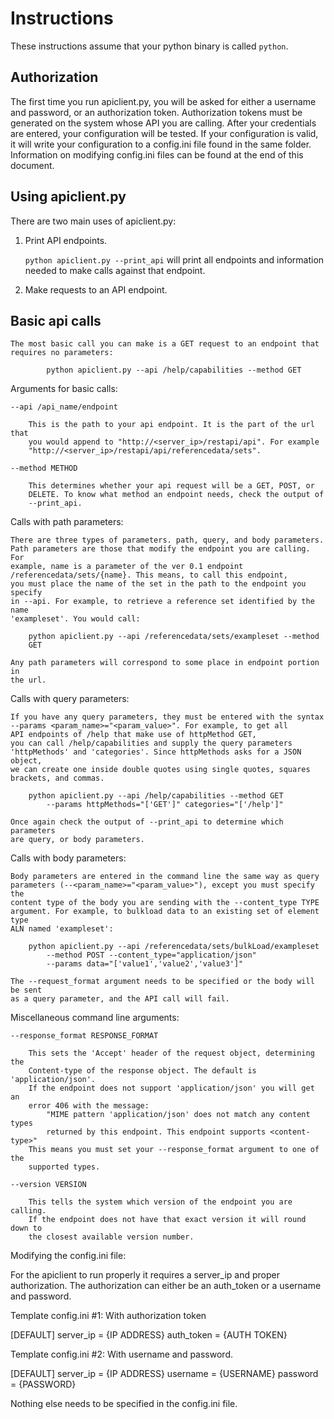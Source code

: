 ﻿# Instructions

These instructions assume that your python binary is called `python`.

## Authorization

The first time you run apiclient.py, you will be asked for either a username and
password, or an authorization token. Authorization tokens must be generated on
the system whose API you are calling. After your credentials are entered, your 
configuration will be tested. If your configuration is valid, it will write 
your configuration to a config.ini file found in the same folder. Information 
on modifying config.ini files can be found at the end of this document.

## Using apiclient.py

There are two main uses of apiclient.py:

1. Print API endpoints.

    `python apiclient.py --print_api` will print all endpoints and information
    needed to make calls against that endpoint.

2. Make requests to an API endpoint.

## Basic api calls

    The most basic call you can make is a GET request to an endpoint that 
    requires no parameters:

```
        python apiclient.py --api /help/capabilities --method GET
```
 Arguments for basic calls:

    --api /api_name/endpoint 

        This is the path to your api endpoint. It is the part of the url that 
        you would append to "http://<server_ip>/restapi/api". For example 
        "http://<server_ip>/restapi/api/referencedata/sets".

    --method METHOD

        This determines whether your api request will be a GET, POST, or 
        DELETE. To know what method an endpoint needs, check the output of 
        --print_api.

Calls with path parameters:

    There are three types of parameters. path, query, and body parameters. 
    Path parameters are those that modify the endpoint you are calling. For 
    example, name is a parameter of the ver 0.1 endpoint 
    /referencedata/sets/{name}. This means, to call this endpoint, 
    you must place the name of the set in the path to the endpoint you specify
    in --api. For example, to retrieve a reference set identified by the name 
    'exampleset'. You would call:

        python apiclient.py --api /referencedata/sets/exampleset --method 
        GET

    Any path parameters will correspond to some place in endpoint portion in 
    the url.

Calls with query parameters:

    If you have any query parameters, they must be entered with the syntax 
    --params <param_name>="<param_value>". For example, to get all 
    API endpoints of /help that make use of httpMethod GET, 
    you can call /help/capabilities and supply the query parameters 
    'httpMethods' and 'categories'. Since httpMethods asks for a JSON object, 
    we can create one inside double quotes using single quotes, squares 
    brackets, and commas.

        python apiclient.py --api /help/capabilities --method GET
            --params httpMethods="['GET']" categories="['/help']"

    Once again check the output of --print_api to determine which parameters 
    are query, or body parameters.

Calls with body parameters:

    Body parameters are entered in the command line the same way as query 
    parameters (--<param_name>="<param_value>"), except you must specify the 
    content type of the body you are sending with the --content_type TYPE 
    argument. For example, to bulkload data to an existing set of element type 
    ALN named 'exampleset':

        python apiclient.py --api /referencedata/sets/bulkLoad/exampleset
            --method POST --content_type="application/json"
            --params data="['value1','value2','value3']"

    The --request_format argument needs to be specified or the body will be sent 
    as a query parameter, and the API call will fail.

Miscellaneous command line arguments:

    --response_format RESPONSE_FORMAT

        This sets the 'Accept' header of the request object, determining the 
        Content-type of the response object. The default is 'application/json'. 
        If the endpoint does not support 'application/json' you will get an 
        error 406 with the message:
            "MIME pattern 'application/json' does not match any content types 
            returned by this endpoint. This endpoint supports <content-type>" 
        This means you must set your --response_format argument to one of the 
        supported types.

    --version VERSION

        This tells the system which version of the endpoint you are calling. 
        If the endpoint does not have that exact version it will round down to
        the closest available version number.


Modifying the config.ini file: 

For the apiclient to run properly it requires a server_ip and proper 
authorization. The authorization can either be an auth_token or a username and
password. 

Template config.ini #1: With authorization token

[DEFAULT]
server_ip = {IP ADDRESS}
auth_token = {AUTH TOKEN}

Template config.ini #2: With username and password.

[DEFAULT]
server_ip = {IP ADDRESS}
username = {USERNAME}
password = {PASSWORD}

Nothing else needs to be specified in the config.ini file.
